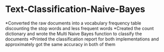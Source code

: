 # Text-Classification-Naive-Bayes


*Converted the raw documents into a vocabulary frequency table discounting the stop words and less frequent words
*Created the count dictionary and wrote the Multi Naive Bayes function to classify the documents
*Printed the classification report for both implementations and approximately got the same accuracy in both of them


